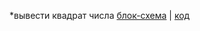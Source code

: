 *вывести квадрат числа [блок-схема](SEMINAR/../Task001/example.drawio.png) | [код](SEMINAR/../Task001/Program.cs)


